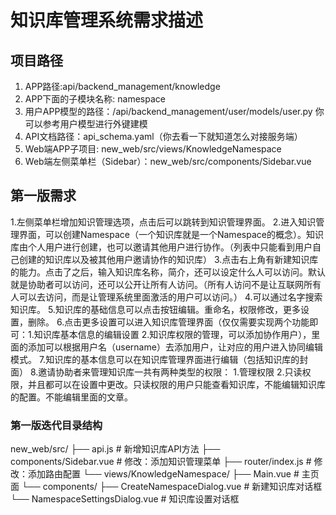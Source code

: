 # 知识库管理系统需求描述

## 项目路径
1. APP路径:api/backend_management/knowledge
2. APP下面的子模块名称: namespace
3. 用户APP模型的路径：/api/backend_management/user/models/user.py  你可以参考用户模型进行外键建模
4. API文档路径：api_schema.yaml（你去看一下就知道怎么对接服务端）
5. Web端APP子项目: new_web/src/views/KnowledgeNamespace
6. Web端左侧菜单栏（Sidebar）：new_web/src/components/Sidebar.vue


## 第一版需求
1.左侧菜单栏增加知识管理选项，点击后可以跳转到知识管理界面。
2.进入知识管理界面，可以创建Namespace（一个知识库就是一个Namespace的概念）。知识库由个人用户进行创建，也可以邀请其他用户进行协作。（列表中只能看到用户自己创建的知识库以及被其他用户邀请协作的知识库）
3.点击右上角有新建知识库的能力。点击了之后，输入知识库名称，简介，还可以设定什么人可以访问。默认就是协助者可以访问，还可以公开让所有人访问。（所有人访问不是让互联网所有人可以去访问，而是让管理系统里面激活的用户可以访问。）
4.可以通过名字搜索知识库。
5.知识库的基础信息可以点击按钮编辑。重命名，权限修改，更多设置，删除。
6.点击更多设置可以进入知识库管理界面（仅仅需要实现两个功能即可：1.知识库基本信息的编辑设置 2.知识库权限的管理，可以添加协作用户），里面的添加可以根据用户名（username）去添加用户，让对应的用户进入协同编辑模式。
7.知识库的基本信息可以在知识库管理界面进行编辑（包括知识库的封面）
8.邀请协助者来管理知识库一共有两种类型的权限：
    1.管理权限
    2.只读权限，并且都可以在设置中更改。只读权限的用户只能查看知识库，不能编辑知识库的配置。不能编辑里面的文章。

### 第一版迭代目录结构
new_web/src/
├── api.js                                    # 新增知识库API方法
├── components/Sidebar.vue                    # 修改：添加知识管理菜单
├── router/index.js                          # 修改：添加路由配置
└── views/KnowledgeNamespace/
    ├── Main.vue                             # 主页面
    └── components/
        ├── CreateNamespaceDialog.vue        # 新建知识库对话框
        └── NamespaceSettingsDialog.vue      # 知识库设置对话框

